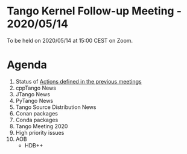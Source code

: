 # Tango Kernel Follow-up Meeting - 2020/05/14

To be held on 2020/05/14 at 15:00 CEST on Zoom.

# Agenda
 
 1. Status of [Actions defined in the previous meetings](https://github.com/tango-controls/tango-kernel-followup/blob/master/2020/2020-04-23/Minutes.md#summary-of-remaining-actions)
 2. cppTango News
 3. JTango News
 4. PyTango News
 5. Tango Source Distribution News
 6. Conan packages
 7. Conda packages
 8. Tango Meeting 2020
 9. High priority issues
 10. AOB
     - HDB++